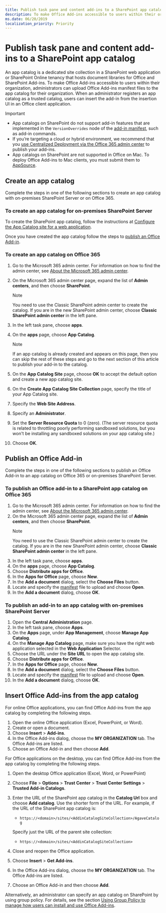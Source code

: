 ```yaml
---
title: Publish task pane and content add-ins to a SharePoint app catalog
description: To make Office Add-ins accessible to users within their organization, administrators can upload Office Add-ins manifest files to the app catalog for their organization.
ms.date: 06/20/2019
localization_priority: Priority
---
```


# Publish task pane and content add-ins to a SharePoint app catalog

An app catalog is a dedicated site collection in a SharePoint web application or SharePoint Online tenancy that hosts document libraries for Office and SharePoint Add-ins. To make Office Add-ins accessible to users within their organization, administrators can upload Office Add-ins manifest files to the app catalog for their organization. When an administrator registers an app catalog as a trusted catalog, users can insert the add-in from the insertion UI in an Office client application.

> [!IMPORTANT]
> - App catalogs on SharePoint do not support add-in features that are implemented in the `VersionOverrides` node of the [add-in manifest](../develop/add-in-manifests.md), such as add-in commands.
> - If you’re targeting a cloud or hybrid environment, we recommend that you [use Centralized Deployment via the Office 365 admin center](../publish/centralized-deployment.md) to publish your add-ins.
> - App catalogs on SharePoint are not supported in Office on Mac. To deploy Office Add-ins to Mac clients, you must submit them to [AppSource](/office/dev/store/submit-to-the-office-store).

## Create an app catalog

Complete the steps in one of the following sections to create an app catalog with on-premises SharePoint Server or on Office 365.

### To create an app catalog for on-premises SharePoint Server

To create the SharePoint app catalog, follow the instructions at [Configure the App Catalog site for a web application](https://docs.microsoft.com/en-us/sharepoint/administration/manage-the-app-catalog).

Once you have created the app catalog follow the steps to [publish an Office Add-in](#publish-an-office-add-in).

### To create an app catalog on Office 365

1. Go to the Microsoft 365 admin center. For information on how to find the admin center, see [About the Microsoft 365 admin center](https://docs.microsoft.com/office365/admin/admin-overview/about-the-admin-center).

2. On the Microsoft 365 admin center page, expand the list of **Admin centers**, and then choose **SharePoint**.

    > [!NOTE]
    > You need to use the Classic SharePoint admin center to create the catalog. If you are in the new SharePoint admin center, choose **Classic SharePoint admin center** in the left pane.

3. In the left task pane, choose  **apps**.

4. On the **apps** page, choose **App Catalog**.
    > [!NOTE]
    > If an app catalog is already created and appears on this page, then you can skip the rest of these steps and go to the next section of this article to publish your add-in to the catalog.

5. On the **App Catalog Site** page, choose **OK** to accept the default option and create a new app catalog site.

6. On the **Create App Catalog Site Collection** page, specify the title of your App Catalog site.

7. Specify the **Web Site Address**.

8. Specify an **Administrator**.

9. Set the **Server Resource Quota** to 0 (zero). (The server resource quota is related to throttling poorly performing sandboxed solutions, but you won't be installing any sandboxed solutions on your app catalog site.)

10. Choose **OK**.

## Publish an Office Add-in

Complete the steps in one of the following sections to publish an Office Add-in to an app catalog on Office 365 or on-premises SharePoint Server.

### To publish an Office add-in to a SharePoint app catalog on Office 365

1. Go to the Microsoft 365 admin center. For information on how to find the admin center, see [About the Microsoft 365 admin center](https://docs.microsoft.com/office365/admin/admin-overview/about-the-admin-center).
2. On the Microsoft 365 admin center page, expand the list of **Admin centers**, and then choose **SharePoint**.
    > [!NOTE]
    > You need to use the Classic SharePoint admin center to create the catalog. If you are in the new SharePoint admin center, choose **Classic SharePoint admin center** in the left pane.
3. In the left task pane, choose  **apps**.
4. On the **apps** page, choose **App Catalog**.
5. Choose **Distribute apps for Office**.
6. In the **Apps for Office** page, choose **New**.
7. In the **Add a document** dialog, select the **Choose Files** button.
8. Locate and specify the [manifest](../develop/add-in-manifests.md) file to upload and choose **Open**.
9. In the **Add a document** dialog, choose **OK**.

### To publish an add-in to an app catalog with on-premises SharePoint Server

1. Open the **Central Administration** page.
2. In the left task pane, choose **Apps**.
3. On the **Apps** page, under **App Management**, choose **Manage App Catalog**.
4. On the **Manage App Catalog** page, make sure you have the right web application selected in the **Web Application** Selector.
5. Choose the URL under the **Site URL** to open the app catalog site.
6. Choose **Distribute apps for Office**.
7. In the **Apps for Office** page, choose **New**.
8. In the **Add a document** dialog, select the **Choose Files** button.
9. Locate and specify the [manifest](../develop/add-in-manifests.md) file to upload and choose **Open**.
10. In the **Add a document** dialog, choose **OK**.

## Insert Office Add-ins from the app catalog

For online Office applications, you can find Office Add-ins from the app catalog by completing the following steps.

1. Open the online Office application (Excel, PowerPoint, or Word).
2. Create or open a document.
3. Choose **Insert** > **Add-ins**.
4. In the Office Add-ins dialog, choose the **MY ORGANIZATION** tab.
    The Office Add-ins are listed.
5. Choose an Office Add-in and then choose **Add**.

For Office applications on the desktop, you can find Office Add-ins from the app catalog by completing the following steps.

1. Open the desktop Office application (Excel, Word, or PowerPoint)
2. Choose **File** > **Options** > **Trust Center** > **Trust Center Settings** > **Trusted Add-in Catalogs**.
3. Enter the URL of the SharePoint app catalog in the **Catalog Url** box and choose **Add catalog**.
    Use the shorter form of the URL. For example, if the URL of the SharePoint app catalog is:
    - `https://<domain>/sites/<AddinCatalogSiteCollection>/AgaveCatalog`
    
    Specify just the URL of the parent site collection:
    - `https://<domain>/sites/<AddinCatalogSiteCollection>`
4. Close and reopen the Office application. 
5. Choose **Insert** > **Get Add-ins**.
4. In the Office Add-ins dialog, choose the **MY ORGANIZATION** tab.
    The Office Add-ins are listed.
5. Choose an Office Add-in and then choose **Add**.

Alternatively, an administrator can specify an app catalog on SharePoint by using group policy. For details, see the section [Using Group Policy to manage how users can install and use Office Add-ins](/previous-versions/office/office-2013-resource-kit/jj219429(v=office.15)#using-group-policy-to-manage-how-users-can-install-and-use-apps-for-office).
